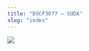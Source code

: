 ```yaml
---
title: "DSCF3077 – SUDA"
slug: "index"
---
```


[![](/wp-content/2007/11/DSCF3077-300x225.jpg)](/wp-content/2007/11/DSCF3077.jpg)